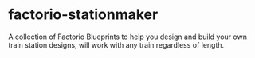 # factorio-stationmaker
A collection of Factorio Blueprints to help you design and build your own train station designs, will work with any train regardless of length.
